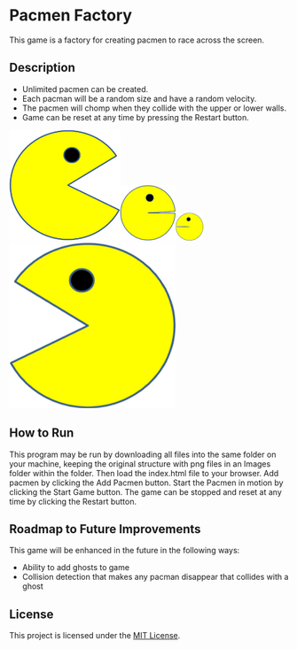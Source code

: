

# Pacmen Factory

This game is a factory for creating pacmen to race across the screen.

## Description

* Unlimited pacmen can be created.
* Each pacman will be a random size and have a random velocity.
* The pacmen will chomp when they collide with the upper or lower walls.
* Game can be reset at any time by pressing the Restart button.

<img src="/Images/PacMan1.png" alt="Yellow Pacman facing right, mouth open" width="200" height="200"/><img src="/Images/PacMan2.png" alt="Yellow Pacman facing right, mouth closed" width="100" height="100"/><img src="/Images/PacMan4.png" alt="Yellow Pacman facing left, mouth closed" width="50" height="50"/><img src="/Images/PacMan3.png" alt="Yellow Pacman facing left, mouth open" width="300" height="300"/>

## How to Run

This program may be run by downloading all files into the same folder on your machine, keeping the original structure with png files in an Images folder within the folder. Then load the index.html file to your browser. 
Add pacmen by clicking the Add Pacmen button. Start the Pacmen in motion by clicking the Start Game button. The game can be stopped and reset at any time by clicking the Restart button.

## Roadmap to Future Improvements

This game will be enhanced in the future in the following ways:

* Ability to add ghosts to game
* Collision detection that makes any pacman disappear that collides with a ghost

## License

This project is licensed under the [MIT License](/LICENSE).
